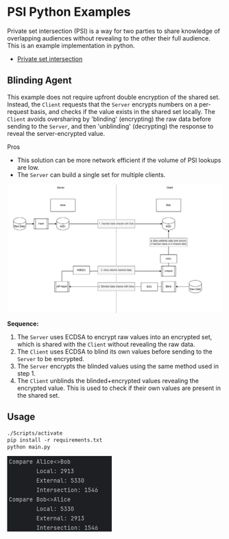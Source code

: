 # PSI Python Examples

Private set intersection (PSI) is a way for two parties to share knowledge of overlapping audiences 
without revealing to the other their full audience. This is an example implementation in python.

- [Private set intersection](https://en.wikipedia.org/wiki/Private_set_intersection)


## Blinding Agent

This example does not require upfront double encryption of the shared set. Instead, the `Client`
requests that the `Server` encrypts numbers on a per-request basis, and checks if the value exists
in the shared set locally. The `Client` avoids oversharing by 'blinding' (encrypting) the raw data 
before sending to the `Server`, and then 'unblinding' (decrypting) the response to reveal the 
server-encrypted value.

Pros
- This solution can be more network efficient if the volume of PSI lookups are low.
- The `Server` can build a single set for multiple clients.

![Sequence diagram](./docs/alicebob.drawio.png)

**Sequence:**
1. The `Server` uses ECDSA to encrypt raw values into an encrypted set, which is shared with the
   `Client` without revealing the raw data.
2. The `Client` uses ECDSA to blind its own values before sending to the `Server` to be encrypted.
3. The `Server` encrypts the blinded values using the same method used in step 1.
4. The `Client` unblinds the blinded+encrypted values revealing the encrypted value. This is used to 
   check if their own values are present in the shared set.

## Usage

```
./Scripts/activate
pip install -r requirements.txt
python main.py
```

![Example terminal output](./docs/psi-example.png)